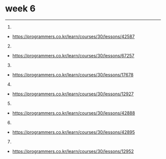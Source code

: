 # week 6
-----------------
1.
* https://programmers.co.kr/learn/courses/30/lessons/42587
2. 
* https://programmers.co.kr/learn/courses/30/lessons/67257
3.
* https://programmers.co.kr/learn/courses/30/lessons/17678
4.
* https://programmers.co.kr/learn/courses/30/lessons/12927
5.
* https://programmers.co.kr/learn/courses/30/lessons/42888
6.
* https://programmers.co.kr/learn/courses/30/lessons/42895
7.
* https://programmers.co.kr/learn/courses/30/lessons/12952
